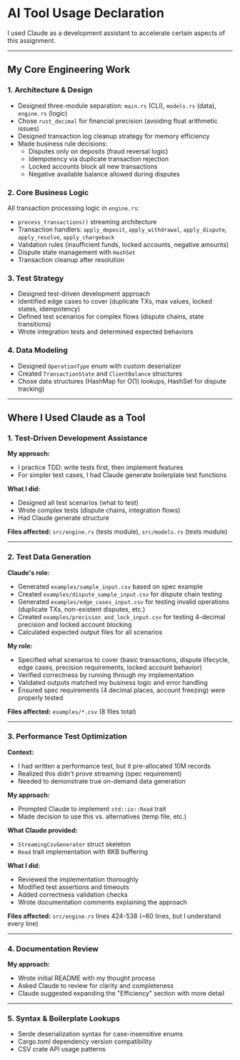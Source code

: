 # AI Tool Usage Declaration

I used Claude as a development assistant to accelerate certain aspects of this assignment.

---

## My Core Engineering Work

### 1. **Architecture & Design**
- Designed three-module separation: `main.rs` (CLI), `models.rs` (data), `engine.rs` (logic)
- Chose `rust_decimal` for financial precision (avoiding float arithmetic issues)
- Designed transaction log cleanup strategy for memory efficiency
- Made business rule decisions:
  - Disputes only on deposits (fraud reversal logic)
  - Idempotency via duplicate transaction rejection
  - Locked accounts block all new transactions
  - Negative available balance allowed during disputes

### 2. **Core Business Logic**
All transaction processing logic in `engine.rs`:
- `process_transactions()` streaming architecture
- Transaction handlers: `apply_deposit`, `apply_withdrawal`, `apply_dispute`, `apply_resolve`, `apply_chargeback`
- Validation rules (insufficient funds, locked accounts, negative amounts)
- Dispute state management with `HashSet`
- Transaction cleanup after resolution

### 3. **Test Strategy**
- Designed test-driven development approach
- Identified edge cases to cover (duplicate TXs, max values, locked states, idempotency)
- Defined test scenarios for complex flows (dispute chains, state transitions)
- Wrote integration tests and determined expected behaviors

### 4. **Data Modeling**
- Designed `OperationType` enum with custom deserializer
- Created `TransactionState` and `ClientBalance` structures
- Chose data structures (HashMap for O(1) lookups, HashSet for dispute tracking)

---

## Where I Used Claude as a Tool

### 1. **Test-Driven Development Assistance**

**My approach:**
- I practice TDD: write tests first, then implement features
- For simpler test cases, I had Claude generate boilerplate test functions

**What I did:**
- Designed all test scenarios (what to test)
- Wrote complex tests (dispute chains, integration flows) 
- Had Claude generate structure 

**Files affected:** `src/engine.rs` (tests module), `src/models.rs` (tests module)

---

### 2. **Test Data Generation**

**Claude's role:**
- Generated `examples/sample_input.csv` based on spec example
- Created `examples/dispute_sample_input.csv` for dispute chain testing
- Generated `examples/edge_cases_input.csv` for testing invalid operations (duplicate TXs, non-existent disputes, etc.)
- Created `examples/precision_and_lock_input.csv` for testing 4-decimal precision and locked account blocking
- Calculated expected output files for all scenarios

**My role:**
- Specified what scenarios to cover (basic transactions, dispute lifecycle, edge cases, precision requirements, locked account behavior)
- Verified correctness by running through my implementation
- Validated outputs matched my business logic and error handling
- Ensured spec requirements (4 decimal places, account freezing) were properly tested

**Files affected:** `examples/*.csv` (8 files total)

---

### 3. **Performance Test Optimization**

**Context:**
- I had written a performance test, but it pre-allocated 10M records
- Realized this didn't prove streaming (spec requirement)
- Needed to demonstrate true on-demand data generation

**My approach:**
- Prompted Claude to implement `std::io::Read` trait
- Made decision to use this vs. alternatives (temp file, etc.)

**What Claude provided:**
- `StreamingCsvGenerator` struct skeleton
- `Read` trait implementation with 8KB buffering

**What I did:**
- Reviewed the implementation thoroughly
- Modified test assertions and timeouts
- Added correctness validation checks
- Wrote documentation comments explaining the approach

**Files affected:** `src/engine.rs` lines 424-538 (~60 lines, but I understand every line)

---

### 4. **Documentation Review**

**My approach:**
- Wrote initial README with my thought process
- Asked Claude to review for clarity and completeness
- Claude suggested expanding the "Efficiency" section with more detail

---

### 5. **Syntax & Boilerplate Lookups**

- Serde deserialization syntax for case-insensitive enums
- Cargo.toml dependency version compatibility
- CSV crate API usage patterns
